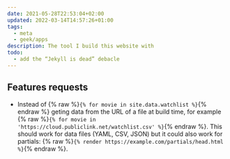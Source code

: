```yaml
---
date: 2021-05-28T22:53:04+02:00
updated: 2022-03-14T14:57:26+01:00
tags:
  - meta
  - geek/apps
description: The tool I build this website with
todo:
  - add the “Jekyll is dead” debacle
---
```

## Features requests

- Instead of {% raw %}`{% for movie in site.data.watchlist %}`{% endraw %} geting data from the URL of a file at build time, for example {% raw %}`{% for movie in 'https://cloud.publiclink.net/watchlist.csv' %}`{% endraw %}. This should work for data files (YAML, CSV, JSON) but it could also work for partials: {% raw %}`{% render https://example.com/partials/head.html %}`{% endraw %}.
